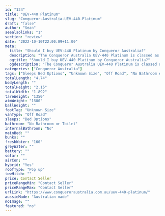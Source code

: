 ```yaml
---
id: "124"
title: "UEV-440 Platinum"
slug: "Conqueror-Australia-UEV-440-Platinum"
draft: "false"
author: "Sean"
seealsolinks: "1"
section: "review"
date: "2022-10-10T22:00:09+11:00"
meta:
  title: "Should I buy UEV-440 Platinum by Conqueror Australia?"
  description: "The Conqueror Australia UEV-440 Platinum is classed as Off Road, and sleeps Bed Options people. It is Australian made and comes in at Unknown Size. It generally has No Bathroom or Toilet."
  ogtitle: "Should I buy UEV-440 Platinum by Conqueror Australia?"
  ogdescription: "The Conqueror Australia UEV-440 Platinum is classed as Off Road, and sleeps Bed Options people. It is Australian made and comes in at Unknown Size. It generally has No Bathroom or Toilet."
categories: ["Conqueror Australia"]
tags: ["Sleeps Bed Options", "Unknown Size", "Off Road", "No Bathroom or Toilet", "Pop up", "Price Unknown", "Australian made"]
totalLength: "4.74"
bodyLength: ""
totalHeight: "2.15"
totalWidth: "1.892"
tareWeight: "1350"
atmWeight: "1800"
ballWeight: ""
footTag: "Unknown Size"
vanType: "Off Road"
sleeps: "Bed Options"
bathroom: "No Bathroom or Toilet"
internalBathroom: "No"
mainBed: ""
bunks: ""
freshWater: "160"
greyWater: ""
battery: ""
solar: ""
airCon: ""
hybrid: "Yes"
roofType: "Pop up"
towHitch: ""
price: Contact Seller
priceRangeMin: "Contact Seller"
priceRangeMax: "Contact Seller"
urlLink: "https://www.conqueroraustralia.com.au/uev-440-platinum/"
aussieMade: "Australian made"
noImage: ""
featured: "no"
---
```

